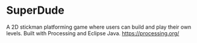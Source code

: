 # SuperDude
A 2D stickman platforming game where users can build and play their own levels.  Built with Processing and Eclipse Java. https://processing.org/
